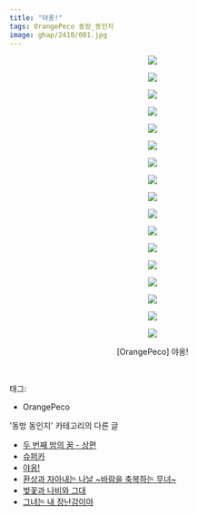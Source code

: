 ```yaml
---
title: "야옹!"
tags: OrangePeco 동방_동인지
image: ghap/2410/001.jpg
---
```

<div class="article">
<p style="text-align: center; clear: none; float: none;"><img src="{{ site.nasurl }}/ghap/2410/001.jpg"/></p>
<p style="text-align: center; clear: none; float: none;"><img src="{{ site.nasurl }}/ghap/2410/002.jpg"/></p>
<p style="text-align: center; clear: none; float: none;"><img src="{{ site.nasurl }}/ghap/2410/003.jpg"/></p>
<p style="text-align: center; clear: none; float: none;"><img src="{{ site.nasurl }}/ghap/2410/004.jpg"/></p>
<p style="text-align: center; clear: none; float: none;"><img src="{{ site.nasurl }}/ghap/2410/005.jpg"/></p>
<p style="text-align: center; clear: none; float: none;"><img src="{{ site.nasurl }}/ghap/2410/006.jpg"/></p>
<p style="text-align: center; clear: none; float: none;"><img src="{{ site.nasurl }}/ghap/2410/007.jpg"/></p>
<p style="text-align: center; clear: none; float: none;"><img src="{{ site.nasurl }}/ghap/2410/008.jpg"/></p>
<p style="text-align: center; clear: none; float: none;"><img src="{{ site.nasurl }}/ghap/2410/009.jpg"/></p>
<p style="text-align: center; clear: none; float: none;"><img src="{{ site.nasurl }}/ghap/2410/010.jpg"/></p>
<p style="text-align: center; clear: none; float: none;"><img src="{{ site.nasurl }}/ghap/2410/011.jpg"/></p>
<p style="text-align: center; clear: none; float: none;"><img src="{{ site.nasurl }}/ghap/2410/012.jpg"/></p>
<p style="text-align: center; clear: none; float: none;"><img src="{{ site.nasurl }}/ghap/2410/013.jpg"/></p>
<p style="text-align: center; clear: none; float: none;"><img src="{{ site.nasurl }}/ghap/2410/014.jpg"/></p>
<p style="text-align: center; clear: none; float: none;"><img src="{{ site.nasurl }}/ghap/2410/015.jpg"/></p>
<p style="text-align: center; clear: none; float: none;"><img src="{{ site.nasurl }}/ghap/2410/016.jpg"/></p>
<p style="text-align: center; clear: none; float: none;"><img src="{{ site.nasurl }}/ghap/2410/017.jpg"/></p>
<p style="text-align: center; clear: none; float: none;">[OrangePeco] 야옹!</p>
<p><br/></p>
</div><div class="tagTrail">
<p>태그: </p>
<ul>
<li>OrangePeco</li>
</ul>
</div><div class="another">
<p>'동방 동인지' 카테고리의 다른 글</p>
<ul>
<li><a href="/2016-09-30-ghap_2412">두 번째 밤의 꿈 - 상편</a></li>
<li><a href="/2016-09-30-ghap_2411">슈퍼카</a></li>
<li><a href="/2016-09-30-ghap_2410">야옹!</a></li>
<li><a href="/2016-09-30-ghap_2409">환상과 자아내는 나날 ~바람을 축복하는 무녀~</a></li>
<li><a href="/2016-09-30-ghap_2408">벚꽃과 나비와 그대</a></li>
<li><a href="/2016-09-30-ghap_2407">그녀는 내 장난감이야</a></li>
</ul>
</div><div class="cb_module cb_fluid">
<div class="cb_wrt cb_profile">
</div><!-- commentList close -->
</div>